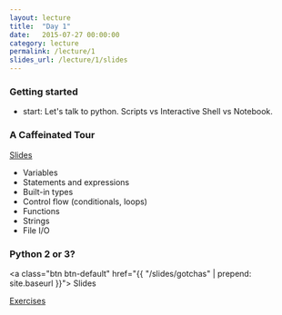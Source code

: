 ```yaml
---
layout: lecture
title:  "Day 1"
date:   2015-07-27 00:00:00
category: lecture
permalink: /lecture/1
slides_url: /lecture/1/slides
---
```



### Getting started
- start: Let's talk to python. Scripts vs Interactive Shell vs Notebook.



<h3>A Caffeinated Tour</h3>
<a class="btn btn-default" href="{{ page.slides_url | prepend: site.baseurl }}">
<span class="glyphicon glyphicon-blackboard"></span> Slides
</a>

- Variables
- Statements and expressions
- Built-in types
- Control flow (conditionals, loops)
- Functions
- Strings
- File I/O

### Python 2 or 3?
<a class="btn btn-default" href="{{ "/slides/gotchas" | prepend: site.baseurl }}">
<span class="glyphicon glyphicon-blackboard"></span> Slides
</a>

<a class="btn btn-primary" href="{{ '/slides/exercises' | prepend: site.baseurl }}">Exercises</a>



<!-- Check out the [Jekyll docs][jekyll] for more info on how to get the most out of Jekyll. File all bugs/feature requests at [Jekyll’s GitHub repo][jekyll-gh]. If you have questions, you can ask them on [Jekyll’s dedicated Help repository][jekyll-help].

[jekyll]:      http://jekyllrb.com
[jekyll-gh]:   https://github.com/jekyll/jekyll
[jekyll-help]: https://github.com/jekyll/jekyll-help -->
